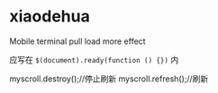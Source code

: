 # xiaodehua

Mobile terminal pull load more effect

应写在 <code>$(document).ready(function () {})</code> 内

myscroll.destroy();//停止刷新
myscroll.refresh();//刷新

